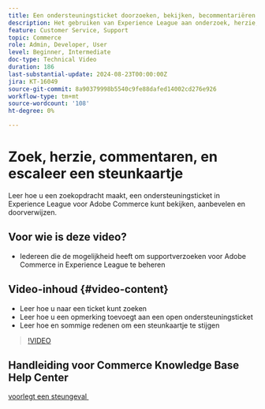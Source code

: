 ```yaml
---
title: Een ondersteuningsticket doorzoeken, bekijken, becommentariëren en doorverwijzen
description: Het gebruiken van Experience League aan onderzoek, herzie, commentaren en escaleer een steunkaartje
feature: Customer Service, Support
topic: Commerce
role: Admin, Developer, User
level: Beginner, Intermediate
doc-type: Technical Video
duration: 186
last-substantial-update: 2024-08-23T00:00:00Z
jira: KT-16049
source-git-commit: 8a90379998b5540c9fe88dafed14002cd276e926
workflow-type: tm+mt
source-wordcount: '108'
ht-degree: 0%

---
```



# Zoek, herzie, commentaren, en escaleer een steunkaartje

Leer hoe u een zoekopdracht maakt, een ondersteuningsticket in Experience League voor Adobe Commerce kunt bekijken, aanbevelen en doorverwijzen.

## Voor wie is deze video?

* Iedereen die de mogelijkheid heeft om supportverzoeken voor Adobe Commerce in Experience League te beheren

## Video-inhoud {#video-content}

* Leer hoe u naar een ticket kunt zoeken
* Leer hoe u een opmerking toevoegt aan een open ondersteuningsticket
* Leer hoe en sommige redenen om een steunkaartje te stijgen

>[!VIDEO](https://video.tv.adobe.com/v/3445317?learn=on&captions=dut)

## Handleiding voor Commerce Knowledge Base Help Center

[&#x200B; voorlegt een steungeval &#x200B;](https://experienceleague.adobe.com/nl/docs/commerce-knowledge-base/kb/help-center-guide/magento-help-center-user-guide#support-case)
